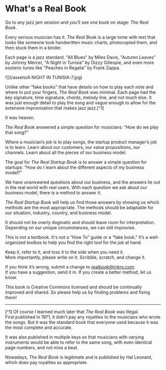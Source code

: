 # What's a Real Book

Go to any jazz jam session and you’ll see one book on stage: _The Real Book_.

Every serious musician has it. _The Real Book_ is a large tome with text that looks like someone took handwritten music charts, photocopied them, and then stuck them in a binder.

Each page is a jazz standard. "All Blues" by Miles Davis, "Autumn Leaves" by Johnny Mercer, "A Night in Tunisia" by Dizzy Gillespie, and even more esoteric tunes like "Peaches in Regalia" by Frank Zappa.

![](/assets/A NIGHT IN TUNISIA-7.jpg)

Unlike other “fake books” that have details on how to play each note and where to put your fingers, _The Real Book_ was minimal. Each page had the key signature, time signature, chords, melody line, and not much else. It was just enough detail to play the song and vague enough to allow for the extensive improvisation that makes jazz jazz.[^1]

It was heaven.

_The Real Book_ answered a simple question for musicians: “How do we play that song?”

Where a musician’s job is to play songs, the startup product manager’s job is to learn. Learn about our customers, our value propositions, our channels. Learn about all the pieces of our business model.

The goal for _The Real Startup Book_ is to answer a simple question for startups: “How do I learn about the different aspects of my business model?”

We have unanswered questions about our business, and the answers lie out in the real world with real users. With each question we ask about our business model, there is a method to answer it.

_The Real Startup Book_ will help us find those answers by showing us which methods are the most appropriate. The methods should be adaptable for our situation, industry, country, and business model.

It should not be overly dogmatic and should leave room for interpretation. Depending on our unique circumstances, we can still improvise.

This is not a textbook. It's not a “How To” guide or a “fake book.” It’s a well-organized toolbox to help you find the right tool for the job at hand.

Keep it, refer to it, and toss it to the side when you need it.  
More importantly, please write on it. Scribble, scratch, and change it.

If you think it’s wrong, submit a change to realbook@trikro.com.  
If you have a suggestion, send it in. If you create a better method, let us know.

This book is Creative Commons licensed and should be continually improved and shared. So please help us by finding problems and fixing them!

---

[^1] Of course I learned much later that _The Real Book_ was illegal.  
First published in 1971, it didn’t pay any royalties to the musicians who wrote the songs. But it was the standard book that everyone used because it was the most complete and accurate.

It was also published in multiple keys so that musicians with varying instruments would be able to refer to the same song, with even identical page numbers, and not miss a beat.

Nowadays, _The Real Book_ is legitimate and is published by Hal Leonard, which does pay royalties as appropriate.

